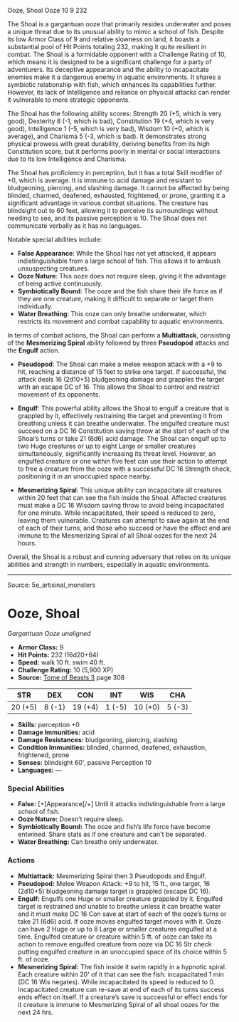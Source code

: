 <MonsterName/>Ooze, Shoal</MonsterName>
<CreatureType/>Ooze</CreatureType>
<CR/>10</CR>
<AC/>9</AC>
<HP/>232</HP>
<summary>The Shoal is a gargantuan ooze that primarily resides underwater and poses a unique threat due to its unusual ability to mimic a school of fish. Despite its low Armor Class of 9 and relative slowness on land, it boasts a substantial pool of Hit Points totaling 232, making it quite resilient in combat. The Shoal is a formidable opponent with a Challenge Rating of 10, which means it is designed to be a significant challenge for a party of adventurers. Its deceptive appearance and the ability to incapacitate enemies make it a dangerous enemy in aquatic environments. It shares a symbiotic relationship with fish, which enhances its capabilities further. However, its lack of intelligence and reliance on physical attacks can render it vulnerable to more strategic opponents. </summary>

<detail>

The Shoal has the following ability scores: Strength 20 (+5, which is very good), Dexterity 8 (-1, which is bad), Constitution 19 (+4, which is very good), Intelligence 1 (-5, which is very bad), Wisdom 10 (+0, which is average), and Charisma 5 (-3, which is bad). It demonstrates strong physical prowess with great durability, deriving benefits from its high Constitution score, but it performs poorly in mental or social interactions due to its low Intelligence and Charisma.

The Shoal has proficiency in perception, but it has a total Skill modifier of +0, which is average. It is immune to acid damage and resistant to bludgeoning, piercing, and slashing damage. It cannot be affected by being blinded, charmed, deafened, exhausted, frightened, or prone, granting it a significant advantage in various combat situations. The creature has blindsight out to 60 feet, allowing it to perceive its surroundings without needing to see, and its passive perception is 10. The Shoal does not communicate verbally as it has no languages.

Notable special abilities include:
- **False Appearance**: While the Shoal has not yet attacked, it appears indistinguishable from a large school of fish. This allows it to ambush unsuspecting creatures.
- **Ooze Nature**: This ooze does not require sleep, giving it the advantage of being active continuously.
- **Symbiotically Bound**: The ooze and the fish share their life force as if they are one creature, making it difficult to separate or target them individually. 
- **Water Breathing**: This ooze can only breathe underwater, which restricts its movement and combat capability to aquatic environments.

In terms of combat actions, the Shoal can perform a **Multiattack**, consisting of the **Mesmerizing Spiral** ability followed by three **Pseudopod** attacks and the **Engulf** action. 

- **Pseudopod**: The Shoal can make a melee weapon attack with a +9 to hit, reaching a distance of 15 feet to strike one target. If successful, the attack deals 16 (2d10+5) bludgeoning damage and grapples the target with an escape DC of 16. This allows the Shoal to control and restrict movement of its opponents.

- **Engulf**: This powerful ability allows the Shoal to engulf a creature that is grappled by it, effectively restraining the target and preventing it from breathing unless it can breathe underwater. The engulfed creature must succeed on a DC 16 Constitution saving throw at the start of each of the Shoal’s turns or take 21 (6d6) acid damage. The Shoal can engulf up to two Huge creatures or up to eight Large or smaller creatures simultaneously, significantly increasing its threat level. However, an engulfed creature or one within five feet can use their action to attempt to free a creature from the ooze with a successful DC 16 Strength check, positioning it in an unoccupied space nearby.

- **Mesmerizing Spiral**: This unique ability can incapacitate all creatures within 20 feet that can see the fish inside the Shoal. Affected creatures must make a DC 16 Wisdom saving throw to avoid being incapacitated for one minute. While incapacitated, their speed is reduced to zero, leaving them vulnerable. Creatures can attempt to save again at the end of each of their turns, and those who succeed or have the effect end are immune to the Mesmerizing Spiral of all Shoal oozes for the next 24 hours.

Overall, the Shoal is a robust and cunning adversary that relies on its unique abilities and strength in numbers, especially in aquatic environments.</detail>



---

Source: 5e_artisinal_monsters

# Ooze, Shoal

*Gargantuan* *Ooze* *unaligned*

- **Armor Class:** 9
- **Hit Points:** 232 (16d20+64)
- **Speed:** walk 10 ft. swim 40 ft.
- **Challenge Rating:** 10 (5,900 XP)
- **Source:** [Tome of Beasts 3](https://koboldpress.com/kpstore/product/tome-of-beasts-3-for-5th-edition/) page 308

| STR | DEX | CON | INT | WIS | CHA |
| --- | --- | --- | --- | --- | --- |
| 20 (+5) | 8 (-1) | 19 (+4) | 1 (-5) | 10 (+0) | 5 (-3) |

- **Skills:** perception +0
- **Damage Immunities:** acid
- **Damage Resistances:** bludgeoning, piercing, slashing
- **Condition Immunities:** blinded, charmed, deafened, exhaustion, frightened, prone
- **Senses:** blindsight 60', passive Perception 10
- **Languages:** —

### Special Abilities

- **False:** [+]Appearance[/+] Until it attacks indistinguishable from a large school of fish.
- **Ooze Nature:** Doesn’t require sleep.
- **Symbiotically Bound:** The ooze and fish’s life force have become entwined. Share stats as if one creature and can't be separated.
- **Water Breathing:** Can breathe only underwater.

### Actions

- **Multiattack:** Mesmerizing Spiral then 3 Pseudopods and Engulf.
- **Pseudopod:** Melee Weapon Attack: +9 to hit, 15 ft., one target, 16 (2d10+5) bludgeoning damage target is grappled (escape DC 16).
- **Engulf:** Engulfs one Huge or smaller creature grappled by it. Engulfed target is restrained and unable to breathe unless it can breathe water and it must make DC 16 Con save at start of each of the ooze’s turns or take 21 (6d6) acid. If ooze moves engulfed target moves with it. Ooze can have 2 Huge or up to 8 Large or smaller creatures engulfed at a time. Engulfed creature or creature within 5 ft. of ooze can take its action to remove engulfed creature from ooze via DC 16 Str check putting engulfed creature in an unoccupied space of its choice within 5 ft. of ooze.
- **Mesmerizing Spiral:** The fish inside it swim rapidly in a hypnotic spiral. Each creature within 20' of it that can see the fish: incapacitated 1 min (DC 16 Wis negates). While incapacitated its speed is reduced to 0. Incapacitated creature can re-save at end of each of its turns success ends effect on itself. If a creature’s save is successful or effect ends for it creature is immune to Mesmerizing Spiral of all shoal oozes for the next 24 hrs.





